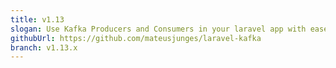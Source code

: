 ```yaml
---
title: v1.13
slogan: Use Kafka Producers and Consumers in your laravel app with ease!
githubUrl: https://github.com/mateusjunges/laravel-kafka
branch: v1.13.x
---
```

